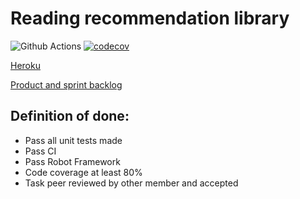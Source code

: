 # Reading recommendation library

![Github Actions](https://github.com/Sangsami/ohtuminiproject/workflows/CI/badge.svg)
[![codecov](https://codecov.io/gh/Sangsami/ohtuminiproject/branch/main/graph/badge.svg?token=90H5DCEFI5)](https://codecov.io/gh/Sangsami/ohtuminiproject)

[Heroku](https://ohtuminiproject.herokuapp.com/)

[Product and sprint backlog](https://docs.google.com/spreadsheets/d/145NsXmY7jT6WsumzZvbi4rYTIaUCGEqMREgqgzbMiFY/edit?usp=sharing)

## Definition of done:

* Pass all unit tests made
* Pass CI
* Pass Robot Framework
* Code coverage at least 80%
* Task peer reviewed by other member and accepted
